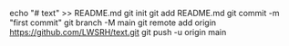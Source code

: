 echo "# text" >> README.md
git init
git add README.md
git commit -m "first commit"
git branch -M main
git remote add origin https://github.com/LWSRH/text.git
git push -u origin main
